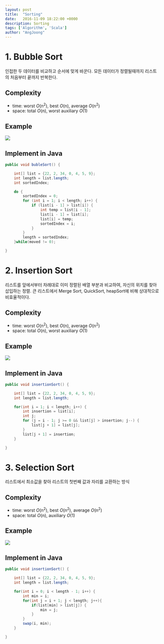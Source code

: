 ```yaml
---
layout: post
title:  "Sorting"
date:   2016-11-09 18:22:00 +0000
description: Sorting
tags: ['Algorithm', 'Scala']
author: "AngJoong"
---
```


# 1. Bubble Sort
인접한 두 데이터를 비교하고 순서에 맞게 바꾼다. 모든 데이터가 정렬될때까지 리스트의 처음부터 끝까지 반복한다.

## Complexity
* time: worst *O*(n<sup>2</sup>), best *O*(n),   average *O*(n<sup>2</sup>)
* space: total *O*(n), worst auxiliary *O*(1)

## Example
![](http://www.bouraspage.com/wp-content/uploads/2015/08/img_55c9d47e8ea7a.png)

## Implement in Java

```java
public void bubleSort() {

	int[] list = {22, 2, 34, 0, 4, 5, 9};
	int length = list.length;
	int sortedIndex;

	do {
		sortedIndex = 0;
		for (int i = 1; i < length; i++) {
			if (list[i - 1] > list[i]) {
				int temp = list[i - 1];
				list[i - 1] = list[i];
				list[i] = temp;
				sortedIndex = i;
			}
		}
		length = sortedIndex;
	}while(moved != 0);

}
```

# 2. Insertion Sort
 리스트를 앞에서부터 차례대로 이미 정렬된 배열 부분과 비교하여, 자신의 위치를 찾아 삽입하는 정렬. 큰 리스트에서 Merge Sort, QuickSort, heapSort에 비해 상대적으로 비효율적이다.

## Complexity
 * time: worst *O*(n<sup>2</sup>), best *O*(n),   average *O*(n<sup>2</sup>)
 * space: total *O*(n), worst auxiliary *O*(1)

## Example
 ![](https://facweb.northseattle.edu/voffenba/class/csc142-f07/Notes/wk09/images/InsertionSortTrace.gif)

## Implement in Java
```java
public void insertionSort() {

	int[] list = {22, 2, 34, 0, 4, 5, 9};
	int length = list.length;

	for(int i = 1; i < length; i++) {
		int insertion = list[i];
		int j;
		for (j = i - 1; j >= 0 && list[j] > insertion; j--) {
			list[j + 1] = list[j];
		}
		list[j + 1] = insertion;
	}

}
```


# 3. Selection Sort
 리스트에서 최소값을 찾아 리스트의 첫번째 값과 자리를 교환하는 방식

## Complexity
 * time: worst *O*(n<sup>2</sup>), best *O*(n<sup>2</sup>),   average *O*(n<sup>2</sup>)
 * space: total *O*(n), auxiliary *O*(1)

## Example
 ![](https://facweb.northseattle.edu/voffenba/class/csc142-f07/Notes/wk09/images/InsertionSortTrace.gif)

## Implement in Java
```java
public void insertionSort() {

	int[] list = {22, 2, 34, 0, 4, 5, 9};
	int length = list.length;

	for(int i = 0; i < length - 1; i++) {
		int min = i;
		for(int j = i + 1; j < length; j++){
			if(list[min] > list[j]) {
				min = j;
			}
		}
		swap(i, min);
	}

}
```
